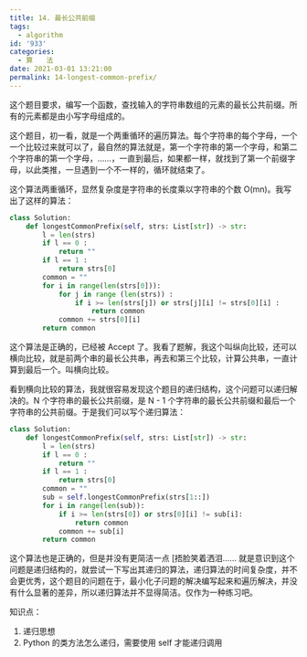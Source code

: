 ```yaml
---
title: 14. 最长公共前缀
tags:
  - algorithm
id: '933'
categories:
  - 算　　法
date: 2021-03-01 13:21:00
permalink: 14-longest-common-prefix/
---
```


这个题目要求，编写一个函数，查找输入的字符串数组的元素的最长公共前缀。所有的元素都是由小写字母组成的。

这个题目，初一看，就是一个两重循环的遍历算法。每个字符串的每个字母，一个一个比较过来就可以了，最自然的算法就是，第一个字符串的第一个字母，和第二个字符串的第一个字母，……，一直到最后，如果都一样，就找到了第一个前缀字母，以此类推，一旦遇到一个不一样的，循环就结束了。

这个算法两重循环，显然复杂度是字符串的长度乘以字符串的个数 O(mn)。我写出了这样的算法：

```python
class Solution:
    def longestCommonPrefix(self, strs: List[str]) -> str:
        l = len(strs)
        if l == 0 :
            return ""
        if l == 1 :
            return strs[0]
        common = ""
        for i in range(len(strs[0])):
            for j in range (len(strs)) :
                if i >= len(strs[j]) or strs[j][i] != strs[0][i] :
                    return common
            common += strs[0][i]
        return common
```

这个算法是正确的，已经被 Accept 了。我看了题解，我这个叫纵向比较，还可以横向比较，就是前两个串的最长公共串，再去和第三个比较，计算公共串，一直计算到最后一个。叫横向比较。

看到横向比较的算法，我就很容易发现这个题目的递归结构，这个问题可以递归解决的。N 个字符串的最长公共前缀，是 N - 1 个字符串的最长公共前缀和最后一个字符串的公共前缀。于是我们可以写个递归算法：

```python
class Solution:
    def longestCommonPrefix(self, strs: List[str]) -> str:
        l = len(strs)
        if l == 0 :
            return ""
        if l == 1 :
            return strs[0]
        common = ""
        sub = self.longestCommonPrefix(strs[1::])
        for i in range(len(sub)):
            if i >= len(strs[0]) or strs[0][i] != sub[i]:
                return common
            common += sub[i]
        return common
```

这个算法也是正确的，但是并没有更简洁一点 [捂脸笑着洒泪…… 就是意识到这个问题是递归结构的，就尝试一下写出其递归的算法，递归算法的时间复杂度，并不会更优秀，这个题目的问题在于，最小化子问题的解决编写起来和遍历解决，并没有什么显著的差异，所以递归算法并不显得简洁。仅作为一种练习吧。

知识点：

1.  递归思想
2.  Python 的类方法怎么递归，需要使用 self 才能递归调用